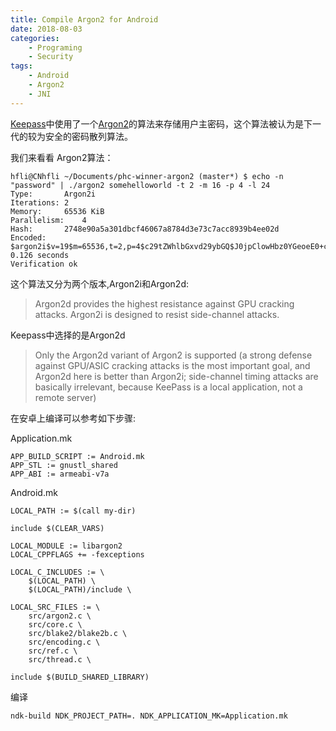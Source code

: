 ```yaml
---
title: Compile Argon2 for Android
date: 2018-08-03
categories:  
    - Programing
    - Security
tags:
	- Android
	- Argon2
	- JNI
---
```

[Keepass](https://keepass.info/help/kb/kdbx_4.html)中使用了一个[Argon2](https://www.argon2.com/)的算法来存储用户主密码，这个算法被认为是下一代的较为安全的密码散列算法。
<!--more-->
我们来看看 Argon2算法：
```
hfli@CNhfli ~/Documents/phc-winner-argon2 (master*) $ echo -n "password" | ./argon2 somehelloworld -t 2 -m 16 -p 4 -l 24
Type:		Argon2i
Iterations:	2
Memory:		65536 KiB
Parallelism:	4
Hash:		2748e90a5a301dbcf46067a8784d3e73c7acc8939b4ee02d
Encoded:	$argon2i$v=19$m=65536,t=2,p=4$c29tZWhlbGxvd29ybGQ$J0jpClowHbz0YGeoeE0+c8esyJObTuAt
0.126 seconds
Verification ok
```
这个算法又分为两个版本,Argon2i和Argon2d:

> Argon2d provides the highest resistance against GPU cracking attacks. Argon2i is designed to resist side-channel attacks.

Keepass中选择的是Argon2d

> Only the Argon2d variant of Argon2 is supported (a strong defense against GPU/ASIC cracking attacks is the most important goal, and Argon2d here is better than Argon2i; side-channel timing attacks are basically irrelevant, because KeePass is a local application, not a remote server)

在安卓上编译可以参考如下步骤:

Application.mk
```
APP_BUILD_SCRIPT := Android.mk
APP_STL := gnustl_shared
APP_ABI := armeabi-v7a
```
Android.mk
```
LOCAL_PATH := $(call my-dir)

include $(CLEAR_VARS)

LOCAL_MODULE := libargon2
LOCAL_CPPFLAGS += -fexceptions

LOCAL_C_INCLUDES := \
    $(LOCAL_PATH) \
    $(LOCAL_PATH)/include \

LOCAL_SRC_FILES := \
    src/argon2.c \
    src/core.c \
    src/blake2/blake2b.c \
    src/encoding.c \
    src/ref.c \
    src/thread.c \

include $(BUILD_SHARED_LIBRARY)
```

编译
```
ndk-build NDK_PROJECT_PATH=. NDK_APPLICATION_MK=Application.mk
```